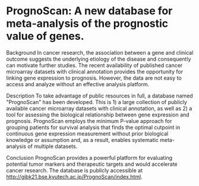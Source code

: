 # PrognoScan: A new database for meta-analysis of the prognostic value of genes.
Background
In cancer research, the association between a gene and clinical outcome suggests the underlying etiology of the disease and consequently can motivate further studies. The recent availability of published cancer microarray datasets with clinical annotation provides the opportunity for linking gene expression to prognosis. However, the data are not easy to access and analyze without an effective analysis platform.

Description
To take advantage of public resources in full, a database named "PrognoScan" has been developed. This is 1) a large collection of publicly available cancer microarray datasets with clinical annotation, as well as 2) a tool for assessing the biological relationship between gene expression and prognosis. PrognoScan employs the minimum P-value approach for grouping patients for survival analysis that finds the optimal cutpoint in continuous gene expression measurement without prior biological knowledge or assumption and, as a result, enables systematic meta-analysis of multiple datasets.

Conclusion
PrognoScan provides a powerful platform for evaluating potential tumor markers and therapeutic targets and would accelerate cancer research. The database is publicly accessible at http://gibk21.bse.kyutech.ac.jp/PrognoScan/index.html.

